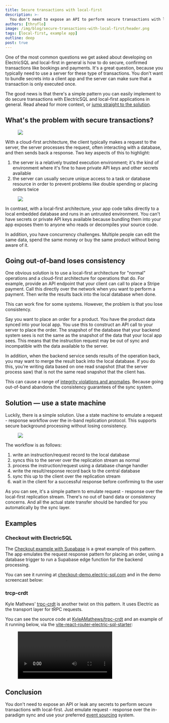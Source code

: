 ```yaml
---
title: Secure transactions with local-first
description: >-
  You don't need to expose an API to perform secure transactions with local-first. Just emulate request - response over the in-paradigm sync.
authors: [thruflo]
image: /img/blog/secure-transactions-with-local-first/header.png
tags: [local-first, example app]
outline: deep
post: true
---
```


One of the most common questions we get asked about developing on ElectricSQL and local-first in general is how to do secure, confirmed transactions like bookings and payments. <!--truncate-->It's a great question, because you typically need to use a server for these type of transactions. You don't want to bundle secrets into a client app and the server can make sure that a transaction is only executed once.

The good news is that there's a simple pattern you can easily implement to do secure transactions with ElectricSQL and local-first applications in general. Read ahead for more context, or [jump straight to the solution](#solution--use-a-state-machine).

## What's the problem with secure transactions?

<figure>
  <a href="/img/blog/secure-transactions-with-local-first/cloud-first-with-bg.jpg"
      class="no-visual"
      target="_blank">
    <img src="/img/blog/secure-transactions-with-local-first/cloud-first.png" />
  </a>
</figure>

With a cloud-first architecture, the client typically makes a request to the server, the server processes the request, often interacting with a database, and then sends back a response. Two key aspects of this to highlight:

1. the server is a relatively trusted execution environment; it's the kind of environment where it's fine to have private API keys and other secrets available
1. the server can usually secure unique access to a task or database resource in order to prevent problems like double spending or placing orders twice

<figure>
  <a href="/img/blog/secure-transactions-with-local-first/local-first-with-bg.jpg"
      class="no-visual"
      target="_blank">
    <img src="/img/blog/secure-transactions-with-local-first/local-first.png" />
  </a>
</figure>

In contrast, with a local-first architecture, your app code talks directly to a local embedded database and runs in an untrusted environment. You can't have secrets or private API keys available because bundling them into your app exposes them to anyone who reads or decompiles your source code.

In addition, you have concurrency challenges. Multiple people can edit the same data, spend the same money or buy the same product without being aware of it.

## Going out-of-band loses consistency

One obvious solution is to use a local-first architecture for "normal" operations and a cloud-first architecture for operations that do. For example, provide an API endpoint that your client can call to place a Stripe payment. Call this directly over the network when you want to perform a payment. Then write the results back into the local database when done.

This can work fine for some systems. However, the problem is that you lose consistency.

Say you want to place an order for a product. You have the product data synced into your local app. You use this to construct an API call to your server to place the order. The snapshot of the database that your backend system sees is not the same as the snapshot of the data that your local app sees. This means that the instruction request may be out of sync and incompatible with the data available to the server.

In addition, when the backend service sends results of the operation back, you may want to merge the result back into the local database. If you do this, you're writing data based on one read snapshot (that the server process saw) that is not the same read snapshot that the client has.

This can cause a range of [integrity violations and anomalies](https://legacy.electric-sql.com/docs/reference/integrity). Because going out-of-band abandons the consistency guarantees of the sync system.

## Solution &mdash; use a state machine

Luckily, there is a simple solution. Use a state machine to emulate a request - response workflow over the in-band replication protocol. This supports secure background processing without losing consistency.

<figure>
  <a href="/img/blog/secure-transactions-with-local-first/state-machine.jpg"
      class="no-visual"
      target="_blank">
    <img src="/img/blog/secure-transactions-with-local-first/state-machine.png" />
  </a>
</figure>

The workflow is as follows:

1. write an instruction/request record to the local database
1. syncs this to the server over the replication stream as normal
1. process the instruction/request using a database change handler
1. write the result/response record back to the central database
1. sync this up to the client over the replication stream
1. wait in the client for a successful response before confirming to the user

As you can see, it's a simple pattern to emulate request - response over the local-first replication stream. There's no out of band data or consistency concerns. And all the actual state transfer should be handled for you automatically by the sync layer.

## Examples

### Checkout with ElectricSQL

The [Checkout example with Supabase](https://legacy.electric-sql.com/docs/examples/checkout) is a great example of this pattern. The app emulates the request response pattern for placing an order, using a database trigger to run a Supabase edge function for the backend processing.

You can see it running at [checkout-demo.electric-sql.com](http://checkout-demo.electric-sql.com/) and in the demo screencast below:

<div class="embed-container">
  <YoutubeEmbed video-id="WhRBvJ4cUWk" />
</div>

### trcp-crdt

Kyle Mathews' [trpc-crdt](https://bricolage.io/announcing-trpc-crdt/) is another twist on this pattern. It uses Electric as the transport layer for tRPC requests.

You can see the source code at [KyleAMathews/trpc-crdt](https://github.com/KyleAMathews/trpc-crdt) and an example of it running below, via the [vite-react-router-electric-sql-starter](https://github.com/KyleAMathews/vite-react-router-electric-sql-starter):

<figure>
  <div class="embed-container">
    <video controls>
      <source src="https://github.com/KyleAMathews/vite-react-router-electric-sql-starter/assets/71047/f91196c1-a04c-4e36-8477-e9d1ae977d8c" />
    </video>
  </div>
</figure>

## Conclusion

You don't need to expose an API or leak any secrets to perform secure transactions with local-first. Just emulate request - response over the in-paradigm sync and use your preferred [event sourcing](https://legacy.electric-sql.com/docs/integrations/event-sourcing) system.
